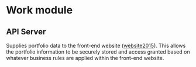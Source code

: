 # Work module
## API Server

Supplies portfolio data to the front-end website ([website2015](https://github.com/kashisau/website2015)). This allows the portfolio information to be securely stored and access granted based on whatever business rules are applied within the front-end website.